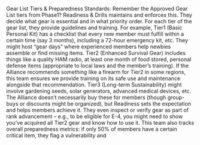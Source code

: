 Gear List Tiers & Preparedness Standards: Remember the Approved Gear List tiers from Phase1? Readiness & Drills maintains and enforces this. They decide what gear is essential and in what priority order. For each tier of the gear list, they provide guidelines and training. For example, Tier1 (Basic Personal Kit) has a checklist that every new member must fulfill within a certain time (say 3 months), including a 72-hour emergency kit, etc. They might host “gear days” where experienced members help newbies assemble or find missing items. Tier2 (Enhanced Survival Gear) includes things like a quality HAM radio, at least one month of food stored, personal defense items (appropriate to local laws and the member’s training). If the Alliance recommends something like a firearm for Tier2 in some regions, this team ensures we provide training on its safe use and maintenance alongside that recommendation. Tier3 (Long-term Sustainability) might involve gardening seeds, solar generators, advanced medical devices, etc. The Alliance doesn’t necessarily buy these for members (though group-buys or discounts might be organized), but Readiness sets the expectation and helps members achieve it. They even inspect or verify gear as part of rank advancement – e.g., to be eligible for E-4, you might need to show you’ve acquired all Tier2 gear and know how to use it. This team also tracks overall preparedness metrics: if only 50% of members have a certain critical item, they flag a vulnerability and
